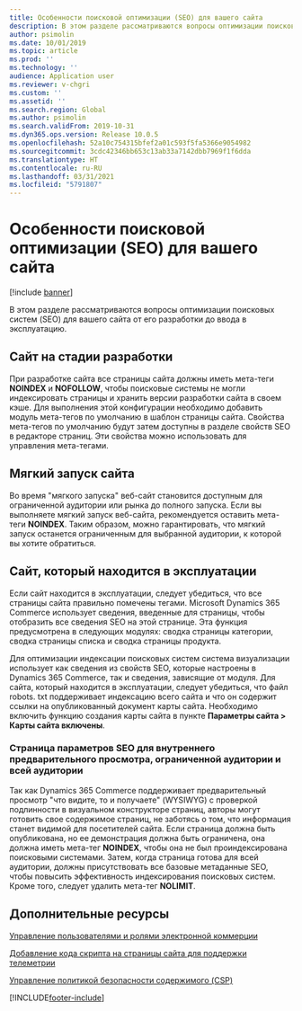 ```yaml
---
title: Особенности поисковой оптимизации (SEO) для вашего сайта
description: В этом разделе рассматриваются вопросы оптимизации поисковых систем (SEO) для вашего сайта от его разработки до ввода в эксплуатацию.
author: psimolin
ms.date: 10/01/2019
ms.topic: article
ms.prod: ''
ms.technology: ''
audience: Application user
ms.reviewer: v-chgri
ms.custom: ''
ms.assetid: ''
ms.search.region: Global
ms.author: psimolin
ms.search.validFrom: 2019-10-31
ms.dyn365.ops.version: Release 10.0.5
ms.openlocfilehash: 52a10c754315bfef2a01c593f5fa5366e9054982
ms.sourcegitcommit: 3cdc42346bb653c13ab33a7142dbb7969f1f6dda
ms.translationtype: HT
ms.contentlocale: ru-RU
ms.lasthandoff: 03/31/2021
ms.locfileid: "5791807"
---
```

# <a name="search-engine-optimization-seo-considerations-for-your-site"></a>Особенности поисковой оптимизации (SEO) для вашего сайта


[!include [banner](includes/banner.md)]

В этом разделе рассматриваются вопросы оптимизации поисковых систем (SEO) для вашего сайта от его разработки до ввода в эксплуатацию.

## <a name="a-site-that-is-under-development"></a>Сайт на стадии разработки

При разработке сайта все страницы сайта должны иметь мета-теги **NOINDEX** и **NOFOLLOW**, чтобы поисковые системы не могли индексировать страницы и хранить версии разработки сайта в своем кэше. Для выполнения этой конфигурации необходимо добавить модуль мета-тегов по умолчанию в шаблон страницы сайта. Свойства мета-тегов по умолчанию будут затем доступны в разделе свойств SEO в редакторе страниц. Эти свойства можно использовать для управления мета-тегами.

## <a name="soft-launch-of-a-site"></a>Мягкий запуск сайта

Во время "мягкого запуска" веб-сайт становится доступным для ограниченной аудитории или рынка до полного запуска. Если вы выполняете мягкий запуск веб-сайта, рекомендуется оставить мета-теги **NOINDEX**. Таким образом, можно гарантировать, что мягкий запуск останется ограниченным для выбранной аудитории, к которой вы хотите обратиться.

## <a name="a-site-that-is-in-production"></a>Сайт, который находится в эксплуатации

Если сайт находится в эксплуатации, следует убедиться, что все страницы сайта правильно помечены тегами. Microsoft Dynamics 365 Commerce использует сведения, введенные для страницы, чтобы отобразить все сведения SEO на этой странице. Эта функция предусмотрена в следующих модулях: сводка страницы категории, сводка страницы списка и сводка страницы продукта.

Для оптимизации индексации поисковых систем система визуализации использует как сведения из свойств SEO, которые настроены в Dynamics 365 Commerce, так и сведения, зависящие от модуля. Для сайта, который находится в эксплуатации, следует убедиться, что файл robots. txt поддерживает индексацию всего сайта и что он содержит ссылки на опубликованный документ карты сайта. Необходимо включить функцию создания карты сайта в пункте **Параметры сайта \> Карты сайта включены**.

### <a name="page-seo-settings-for-internal-preview-limited-audiences-and-all-audiences"></a>Страница параметров SEO для внутреннего предварительного просмотра, ограниченной аудитории и всей аудитории

Так как Dynamics 365 Commerce поддерживает предварительный просмотр "что видите, то и получаете" (WYSIWYG) с проверкой подлинности в визуальном конструкторе страниц, авторы могут готовить свое содержимое страниц, не заботясь о том, что информация станет видимой для посетителей сайта. Если страница должна быть опубликована, но ее демонстрация должна быть ограничена, она должна иметь мета-тег **NOINDEX**, чтобы она не был проиндексирована поисковыми системами. Затем, когда страница готова для всей аудитории, должны присутствовать все базовые метаданные SEO, чтобы повысить эффективность индексирования поисковых систем. Кроме того, следует удалить мета-тег **NOLIMIT**.

## <a name="additional-resources"></a>Дополнительные ресурсы

[Управление пользователями и ролями электронной коммерции](manage-ecommerce-users-roles.md)

[Добавление кода скрипта на страницы сайта для поддержки телеметрии](add-telemetry.md)

[Управление политикой безопасности содержимого (CSP)](manage-csp.md)


[!INCLUDE[footer-include](../includes/footer-banner.md)]